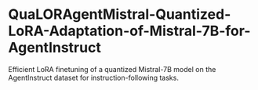 # QuaLORAgentMistral-Quantized-LoRA-Adaptation-of-Mistral-7B-for-AgentInstruct
Efficient LoRA finetuning of a quantized Mistral-7B model on the AgentInstruct dataset for instruction-following tasks.
